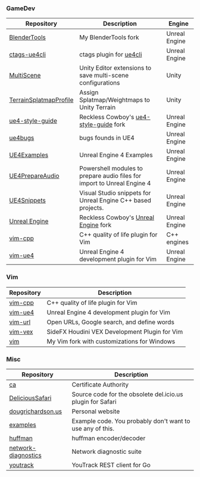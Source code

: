 ### GameDev

| Repository | Description | Engine |
| ---------- | ----------- | ------ |
| [BlenderTools](https://github.com/drichardson/BlenderTools/) | My BlenderTools fork | Unreal Engine |
| [ctags-ue4cli](https://github.com/drichardson/ctags-ue4cli) | ctags plugin for [ue4cli](https://github.com/adamrehn/ue4cli) | Unreal Engine |
| [MultiScene](https://github.com/RecklessCowboys/MultiScene) | Unity Editor extensions to save multi-scene configurations | Unity |
| [TerrainSplatmapProfile](https://github.com/RecklessCowboys/TerrainSplatmapProfile) | Assign Splatmap/Weightmaps to Unity Terrain | Unity |
| [ue4-style-guide](https://github.com/RecklessCowboys/ue4-style-guide) | Reckless Cowboy's [ue4-style-guide](https://github.com/Allar/ue4-style-guide) fork | Unreal Engine |
| [ue4bugs](https://github.com/drichardson/ue4bugs) | bugs founds in UE4 | Unreal Engine |
| [UE4Examples](https://github.com/drichardson/UE4Examples) | Unreal Engine 4 Examples | Unreal Engine |
| [UE4PrepareAudio](https://github.com/RecklessCowboys/UE4PrepareAudio) | Powershell modules to prepare audio files for import to Unreal Engine 4 | Unreal Engine |
| [UE4Snippets](https://github.com/RecklessCowboys/UE4Snippets) | Visual Studio snippets for Unreal Engine C++ based projects. | Unreal Engine |
| [Unreal Engine](https://github.com/RecklessCowboys/UnrealEngine) | Reckless Cowboy's [Unreal Engine](https://github.com/EpicGames/UnrealEngine) fork | Unreal Engine |
| [vim-cpp](https://github.com/drichardson/vim-cpp) | C++ quality of life plugin for Vim | C++ engines |
| [vim-ue4](https://github.com/drichardson/vim-ue4) | Unreal Engine 4 development plugin for Vim | Unreal Engine |

### Vim

| Repository | Description |
| ---------- | ----------- |
| [vim-cpp](https://github.com/drichardson/vim-cpp) | C++ quality of life plugin for Vim |
| [vim-ue4](https://github.com/drichardson/vim-ue4) | Unreal Engine 4 development plugin for Vim |
| [vim-url](https://github.com/drichardson/vim-url) | Open URLs, Google search, and define words |
| [vim-vex](https://github.com/drichardson/vim-vex) | SideFX Houdini VEX Development Plugin for Vim |
| [vim](https://github.com/drichardson/vim) | My Vim fork with customizations for Windows |


### Misc

| Repository | Description |
| ---------- | ----------- |
| [ca](https://github.com/drichardson/ca) | Certificate Authority |
| [DeliciousSafari](https://github.com/drichardson/DeliciousSafari) | Source code for the obsolete del.icio.us plugin for Safari |
| [dougrichardson.us](https://github.com/drichardson/dougrichardson.us) | Personal website |
| [examples](https://github.com/drichardson/examples) | Example code. You probably don't want to use any of this. |
| [huffman](https://github.com/drichardson/huffman) | huffman encoder/decoder |
| [network-diagnostics](https://github.com/drichardson/network-diagnostics) | Network diagnostic suite |
| [youtrack](https://github.com/drichardson/youtrack) | YouTrack REST client for Go |
